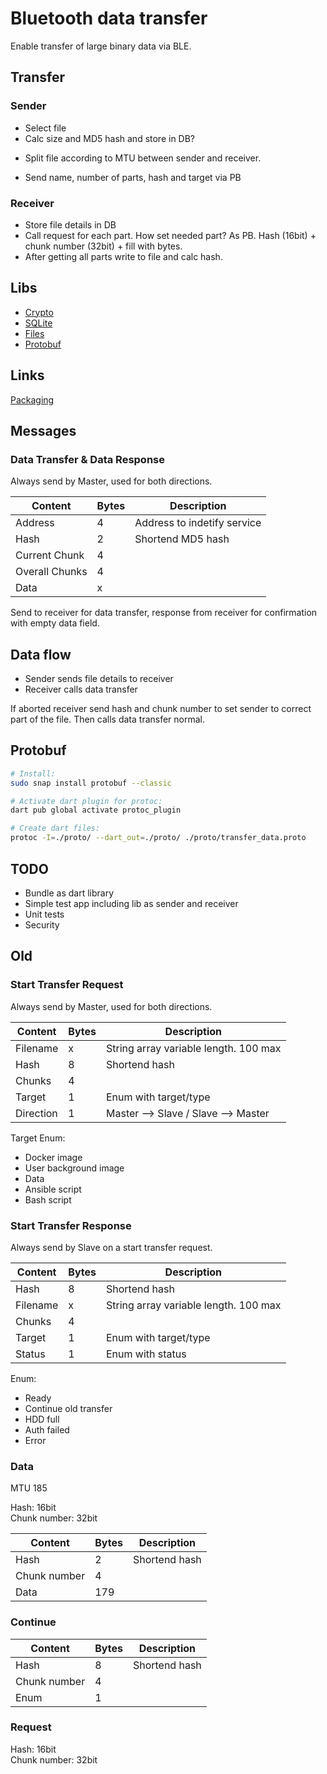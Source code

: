 # Bluetooth data transfer

Enable transfer of large binary data via BLE.

## Transfer

### Sender 

* Select file
* Calc size and MD5 hash and store in DB?
+ Split file according to MTU between sender and receiver.
* Send name, number of parts, hash and target via PB

### Receiver

* Store file details in DB
* Call request for each part. How set needed part? As PB. Hash (16bit) + chunk number (32bit) + fill with bytes.
* After getting all parts write to file and calc hash.

## Libs

* [Crypto](https://pub.dev/packages/crypto)
* [SQLite](https://pub.dev/packages/floor)
* [Files](https://docs.flutter.dev/cookbook/persistence/reading-writing-files)
* [Protobuf](https://developers.google.com/protocol-buffers/docs/darttutorial)

## Links

[Packaging](https://dart.dev/guides/libraries/create-library-packages)

## Messages

### Data Transfer & Data Response

Always send by Master, used for both directions.

| Content        | Bytes | Description                 |
|----------------|-------|-----------------------------|
| Address        |     4 | Address to indetify service |
| Hash           |     2 | Shortend MD5 hash           |
| Current Chunk  |     4 |                             |
| Overall Chunks |     4 |                             |
| Data           |     x |                             |

Send to receiver for data transfer, response from receiver for confirmation with empty data field.


## Data flow

* Sender sends file details to receiver
* Receiver calls data transfer

If aborted receiver send hash and chunk number to set sender to correct part of the file. Then calls data transfer normal.


## Protobuf

``` bash
# Install:
sudo snap install protobuf --classic

# Activate dart plugin for protoc:
dart pub global activate protoc_plugin

# Create dart files:
protoc -I=./proto/ --dart_out=./proto/ ./proto/transfer_data.proto
```

## TODO

* Bundle as dart library
* Simple test app including lib as sender and receiver
* Unit tests
* Security
 

 ## Old

 ### Start Transfer Request

Always send by Master, used for both directions.

| Content      | Bytes | Description                           |
|--------------|-------|---------------------------------------|
| Filename     |     x | String array variable length. 100 max |
| Hash         |     8 | Shortend hash                         |
| Chunks       |     4 |                                       |
| Target       |     1 | Enum with target/type                 |
| Direction    |     1 | Master --> Slave / Slave --> Master   |

Target Enum:
* Docker image
* User background image
* Data
* Ansible script
* Bash script

### Start Transfer Response

Always send by Slave on a start transfer request.

| Content      | Bytes | Description                           |
|--------------|-------|---------------------------------------|
| Hash         |     8 | Shortend hash                         |
| Filename     |     x | String array variable length. 100 max |
| Chunks       |     4 |                                       |
| Target       |     1 | Enum with target/type                 |
| Status       |     1 | Enum with status                      |

Enum:
* Ready
* Continue old transfer
* HDD full
* Auth failed
* Error

### Data

MTU 185

Hash:           16bit      
Chunk number:   32bit

| Content      | Bytes | Description   |
|--------------|-------|---------------|
| Hash         |     2 | Shortend hash |
| Chunk number |     4 |               |
| Data         |   179 |               |

### Continue

| Content      | Bytes | Description   |
|--------------|-------|---------------|
| Hash         |     8 | Shortend hash |
| Chunk number |     4 |               |
| Enum         |     1 |               |


### Request

Hash:           16bit      
Chunk number:   32bit